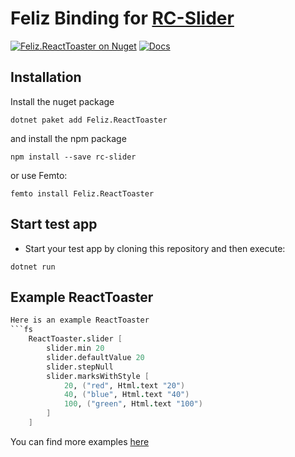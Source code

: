 # Feliz Binding for [RC-Slider](https://github.com/react-component/slider)

[![Feliz.ReactToaster on Nuget](https://buildstats.info/nuget/Feliz.ReactToaster)](https://www.nuget.org/packages/Feliz.ReactToaster/)
[![Docs](https://github.com/tforkmann/Feliz.ReactToaster/actions/workflows/Docs.yml/badge.svg)](https://github.com/tforkmann/Feliz.ReactToaster/actions/workflows/Docs.yml)

## Installation
Install the nuget package
```
dotnet paket add Feliz.ReactToaster
```

and install the npm package

```
npm install --save rc-slider
```

or use Femto:
```
femto install Feliz.ReactToaster
```

## Start test app

- Start your test app by cloning this repository and then execute:
```
dotnet run
```

## Example ReactToaster

```fs
Here is an example ReactToaster
```fs
    ReactToaster.slider [
        slider.min 20
        slider.defaultValue 20
        slider.stepNull
        slider.marksWithStyle [
            20, ("red", Html.text "20")
            40, ("blue", Html.text "40")
            100, ("green", Html.text "100")
        ]
    ]

```

You can find more examples [here](https://tforkmann.github.io/Feliz.ReactToaster/)
